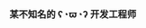 

### 某不知名的 ʕ◔ϖ◔ʔ 开发工程师



<!---
northes/northes is a ✨ special ✨ repository because its `README.md` (this file) appears on your GitHub profile.
You can click the Preview link to take a look at your changes.
--->
